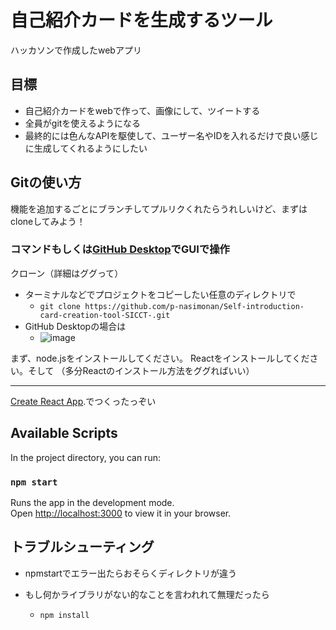 # 自己紹介カードを生成するツール
ハッカソンで作成したwebアプリ
## 目標
- 自己紹介カードをwebで作って、画像にして、ツイートする
- 全員がgitを使えるようになる
- 最終的には色んなAPIを駆使して、ユーザー名やIDを入れるだけで良い感じに生成してくれるようにしたい

## Gitの使い方
機能を追加するごとにブランチしてプルリクくれたらうれしいけど、まずはcloneしてみよう！

### コマンドもしくは[GitHub Desktop](https://docs.github.com/ja/desktop/installing-and-authenticating-to-github-desktop/installing-github-desktop)でGUIで操作
クローン（詳細はググって）
- ターミナルなどでプロジェクトをコピーしたい任意のディレクトリで
  - `git clone https://github.com/p-nasimonan/Self-introduction-card-creation-tool-SICCT-.git`
- GitHub Desktopの場合は
  - ![image](https://github.com/user-attachments/assets/0c9e6c50-7626-4024-b157-cf3b1b9bcd76)


まず、node.jsをインストールしてください。
Reactをインストールしてください。そして
（多分Reactのインストール方法をググればいい）

---

[Create React App](https://github.com/facebook/create-react-app).でつくったっぞい

## Available Scripts

In the project directory, you can run:

### `npm start`

Runs the app in the development mode.\
Open [http://localhost:3000](http://localhost:3000) to view it in your browser.

## トラブルシューティング
- npmstartでエラー出たらおそらくディレクトリが違う

- もし何かライブラリがない的なことを言われれて無理だったら
  - `npm install`
